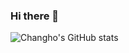 ### Hi there 👋

<!--
**hoyaaaa/hoyaaaa** is a ✨ _special_ ✨ repository because its `README.md` (this file) appears on your GitHub profile.

Here are some ideas to get you started:

- 🔭 I’m currently working on ...
- 🌱 I’m currently learning ...
- 👯 I’m looking to collaborate on ...
- 🤔 I’m looking for help with ...
- 💬 Ask me about ...
- 📫 How to reach me: ...
- 😄 Pronouns: ...
- ⚡ Fun fact: ...
-->

![Changho's GitHub stats](https://github-readme-stats.vercel.app/api?username=hoyaaaa&count_private=true&show_icons=true&hide=contribs,issues)

